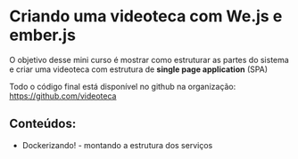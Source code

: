 # Criando uma videoteca com We.js e ember.js

O objetivo desse mini curso é mostrar como estruturar as partes do sistema e criar uma videoteca com estrutura de **single page application** (SPA)

Todo o código final está disponível no github na organização: https://github.com/videoteca

## Conteúdos:

- Dockerizando! - montando a estrutura dos serviços